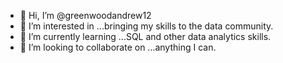 - 👋 Hi, I’m @greenwoodandrew12
- 👀 I’m interested in ...bringing my skills to the data community.
- 🌱 I’m currently learning ...SQL and other data analytics skills.
- 💞️ I’m looking to collaborate on ...anything I can.

<!---
greenwoodandrew12/greenwoodandrew12 is a ✨ special ✨ repository because its `README.md` (this file) appears on your GitHub profile.
You can click the Preview link to take a look at your changes.
--->
